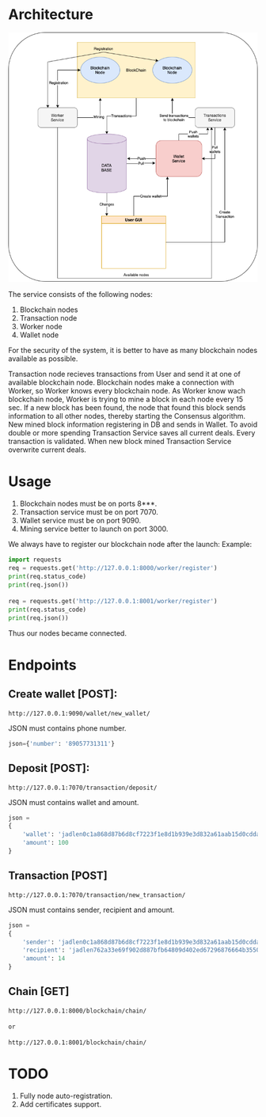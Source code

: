# Architecture
![Architecture](docs/scheme.png)

The service consists of the following nodes:
1. Blockchain nodes
2. Transaction node
3. Worker node
4. Wallet node

For the security of the system, it is better to have as many blockchain nodes available as possible.

Transaction node recieves transactions from User and send it at one of available blockchain node.
Blockchain nodes make a connection with Worker, so Worker knows every blockchain node.
As Worker know wach blockchain node, Worker is trying to mine a block in each node every 15 sec.
If a new block has been found, the node that found this block sends information to all other nodes, thereby starting the Consensus algorithm.
New mined block information registering in DB and sends in Wallet.
To avoid double or more spending Transaction Service saves all current deals. Every transaction is validated.
When new block mined Transaction Service overwrite current deals.

# Usage

1. Blockchain nodes must be on ports 8***.
3. Transaction service must be on port 7070.
4. Wallet service must be on port 9090.
5. Mining service better to launch on port 3000.

We always have to register our blockchain node after the launch:
Example:
```python
import requests
req = requests.get('http://127.0.0.1:8000/worker/register')
print(req.status_code)
print(req.json())

req = requests.get('http://127.0.0.1:8001/worker/register')
print(req.status_code)
print(req.json())
```

Thus our nodes became connected.

# Endpoints
## Create wallet [POST]:
```
http://127.0.0.1:9090/wallet/new_wallet/
```
JSON must contains phone number.
```python
json={'number': '89057731311'}
```
## Deposit [POST]:
```
http://127.0.0.1:7070/transaction/deposit/
```
JSON must contains wallet and amount.
```python
json = 
{
    'wallet': 'jadlen0c1a868d87b6d8cf7223f1e8d1b939e3d832a61aab15d0cddaa9b55e30f33e17', 
    'amount': 100
}
```
## Transaction [POST]
```
http://127.0.0.1:7070/transaction/new_transaction/
```
JSON must contains sender, recipient and amount.
```python
json = 
{
    'sender': 'jadlen0c1a868d87b6d8cf7223f1e8d1b939e3d832a61aab15d0cddaa9b55e30f33e17', 
    'recipient': 'jadlen762a33e69f902d887bfb64809d402ed67296876664b3550279e43d35a1ba8358', 
    'amount': 14
}
```
## Chain [GET]
```
http://127.0.0.1:8000/blockchain/chain/ 

or

http://127.0.0.1:8001/blockchain/chain/
```

# TODO
1. Fully node auto-registration.
2. Add certificates support.